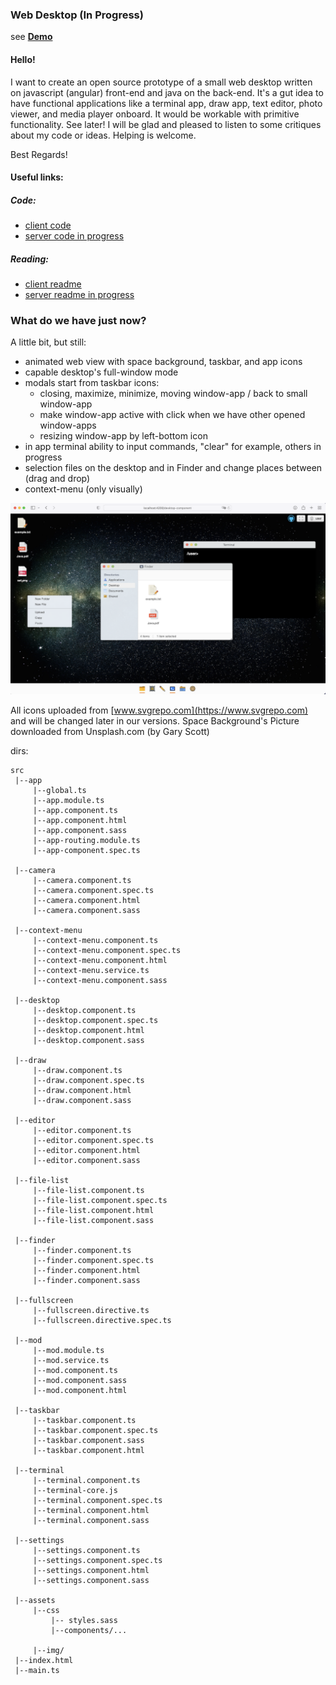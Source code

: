 ### Web Desktop (In Progress)

see [**Demo**](https://neetcloud.dev)

#### Hello! 

I want to create an open source prototype of a small web desktop written on javascript (angular) front-end and java on the back-end. It's a gut idea to have functional applications like a terminal app, draw app, text editor, photo viewer, and media player onboard. It would be workable with primitive functionality. See later!
I will be glad and pleased to listen to some critiques about my code or ideas. Helping is welcome.

Best Regards!

#### Useful links:

##### Code:
- [client code](./client/)
- [server code in progress](/server/)

##### Reading:
- [client readme](./client/README.md)
- [server readme in progress](./server/README.md)


### **What do we have just now?** 

A little bit, but still:
- animated web view with space background, taskbar, and app icons
- capable desktop's full-window mode
- modals start from taskbar icons:
	- closing, maximize, minimize, moving window-app / back to small window-app
	- make window-app active with click when we have other opened window-apps
	- resizing window-app by left-bottom icon
- in app terminal ability to input commands, "clear" for example, others in progress
- selection files on the desktop and in Finder and change places between (drag and drop)
- context-menu (only visually)

![web desktop screenshot](./assets/screenshot16092022.png)

All icons uploaded from [www.svgrepo.com](https://www.svgrepo.com) and will be changed later in our versions.
Space Background's Picture downloaded from Unsplash.com (by Gary Scott)

dirs:
```
src
 |--app
	 |--global.ts
	 |--app.module.ts
	 |--app.component.ts
	 |--app.component.html
	 |--app.component.sass
	 |--app-routing.module.ts
	 |--app-component.spec.ts

 |--camera
     |--camera.component.ts
	 |--camera.component.spec.ts
	 |--camera.component.html
	 |--camera.component.sass

 |--context-menu
     |--context-menu.component.ts
	 |--context-menu.component.spec.ts
	 |--context-menu.component.html
	 |--context-menu.service.ts
	 |--context-menu.component.sass

 |--desktop
	 |--desktop.component.ts
	 |--desktop.component.spec.ts
	 |--desktop.component.html
	 |--desktop.component.sass

 |--draw
     |--draw.component.ts
	 |--draw.component.spec.ts
	 |--draw.component.html
	 |--draw.component.sass

 |--editor
     |--editor.component.ts
	 |--editor.component.spec.ts
	 |--editor.component.html
	 |--editor.component.sass
  
 |--file-list
     |--file-list.component.ts
	 |--file-list.component.spec.ts
	 |--file-list.component.html
	 |--file-list.component.sass

 |--finder
     |--finder.component.ts
	 |--finder.component.spec.ts
	 |--finder.component.html
	 |--finder.component.sass

 |--fullscreen
	 |--fullscreen.directive.ts
	 |--fullscreen.directive.spec.ts

 |--mod
	 |--mod.module.ts
	 |--mod.service.ts
	 |--mod.component.ts
	 |--mod.component.sass
	 |--mod.component.html

 |--taskbar
	 |--taskbar.component.ts
	 |--taskbar.component.spec.ts
	 |--taskbar.component.sass
	 |--taskbar.component.html

 |--terminal
     |--terminal.component.ts
	 |--terminal-core.js
	 |--terminal.component.spec.ts
	 |--terminal.component.html
	 |--terminal.component.sass

 |--settings
     |--settings.component.ts
	 |--settings.component.spec.ts
	 |--settings.component.html
	 |--settings.component.sass

 |--assets
	 |--css
	 	 |-- styles.sass
		 |--components/...

	 |--img/
 |--index.html
 |--main.ts
```